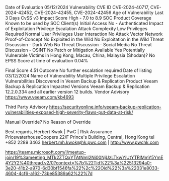 Date of Evaluation	05/12/2024
Vulnerability CVE ID	CVE-2024-40717, CVE-2024-42452, CVE-2024-42455, CVE-2024-42456
Age of Vulnerability	Last 3 Days
CvSS v3 Impact Score	High - 7.0 to 8.9
SOC Product Coverage	Known to be used by SOC Client(s)
Initial Access	No - Authenticated
Impact of Exploitation	Privilege Escalation
Attack Complexity	Low
Privileges Required	Normal User Privileges
User Interaction	No
Attack Vector	Network
Proof-of-Concept	No
Exploited in the Wild	No Exploitation in the Wild
Threat Discussion - Dark Web	No
Threat Discussion - Social Media	No
Threat Discussion - OSINT	No
Patch or Mitigation Available	Yes
Potentially Vulnerable Victims in Hong Kong, Macau, China, Malaysia (Shodan)?	No
EPSS Score at time of evaluation	0.04%
	
	
Final Score	4.51
Outcome	No further escalation required
Date of listing	03/12/2024
Name of Vulnerability	Multiple Privilege Escalation Vulnerabilities Discovered in Veeam Backup & Replication
Product 	Veeam Backup & Replication
Impacted Versions	Veeam Backup & Replication 12.2.0.334 and all earlier version 12 builds.
Vendor Advisory	https://www.veeam.com/kb4693

Third Party Advisory	https://securityonline.info/veeam-backup-replication-vulnerabilities-exposed-high-severity-flaws-put-data-at-risk/

	
Manual Override?	No
Reason of Override	 

Best regards,
Herbert Kwok | PwC | Risk Assurance
PricewaterhouseCoopers
22/F Prince's Building, Central, Hong Kong
tel +852 2289 3463
herbert.mh.kwok@hk.pwc.com | http://www.pwchk.com

https://teams.microsoft.com/l/meetup-join/19%3ameeting_MTk2ZTQxYTAtNmI2Ni00NjUzLTkwYjUtYTRlMmY5YmE4Y2Y2%40thread.v2/0?context=%7b%22Tid%22%3a%22513294a0-3e20-41b2-a970-6d30bf1546fa%22%2c%22Oid%22%3a%22031e8033-4604-4cf6-a162-73be85389a62%22%7d



